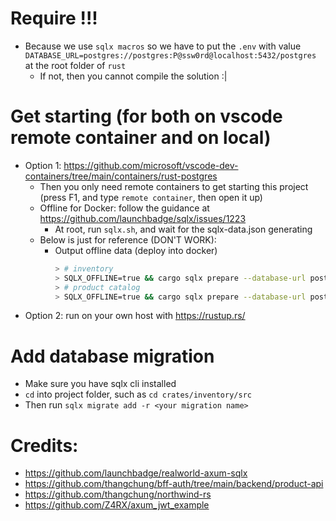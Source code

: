 # Require !!!
- Because we use `sqlx macros` so we have to put the `.env` with value `DATABASE_URL=postgres://postgres:P@ssw0rd@localhost:5432/postgres` at the root folder of `rust`
  - If not, then you cannot compile the solution :|

# Get starting (for both on vscode remote container and on local)

- Option 1: https://github.com/microsoft/vscode-dev-containers/tree/main/containers/rust-postgres
  - Then you only need remote containers to get starting this project (press F1, and type `remote container`, then open it up)
  - Offline for Docker: follow the guidance at https://github.com/launchbadge/sqlx/issues/1223
    - At root, run `sqlx.sh`, and wait for the sqlx-data.json generating
  - Below is just for reference (DON'T WORK):
    - Output offline data (deploy into docker)
      ```bash
      > # inventory
      > SQLX_OFFLINE=true && cargo sqlx prepare --database-url postgres://postgres:P@ssw0rd@127.0.0.1:5432/inv_db -- --bin inventory_api
      > # product catalog
      > SQLX_OFFLINE=true && cargo sqlx prepare --database-url postgres://postgres:P@ssw0rd@127.0.0.1:5432/postgres -- --bin product_catalog_api
      ```
- Option 2: run on your own host with https://rustup.rs/

# Add database migration

- Make sure you have sqlx cli installed
- `cd` into project folder, such as `cd crates/inventory/src`
- Then run `sqlx migrate add -r <your migration name>`

# Credits:
- https://github.com/launchbadge/realworld-axum-sqlx
- https://github.com/thangchung/bff-auth/tree/main/backend/product-api
- https://github.com/thangchung/northwind-rs
- https://github.com/Z4RX/axum_jwt_example